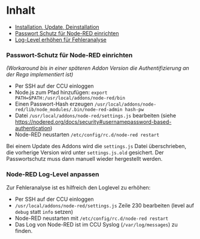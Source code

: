 # Inhalt

* [Installation, Update, Deinstallation](Installation)
* [Passwort Schutz für Node-RED einrichten](Passwort)
* [Log-Level erhöhen für Fehleranalyse](Loglevel)



### Passwort-Schutz für Node-RED einrichten

_(Workaround bis in einer späteren Addon Version die Authentifizierung an der Rega implementiert ist)_

* Per SSH auf der CCU einloggen
* Node.js zum Pfad hinzufügen: `export PATH=$PATH:/usr/local/addons/node-red/bin`
* Einen Passwort-Hash erzeugen `/usr/local/addons/node-red/lib/node_modules/.bin/node-red-admin hash-pw`
* Datei `/usr/local/addons/node-red/settings.js` bearbeiten (siehe https://nodered.org/docs/security#usernamepassword-based-authentication)
* Node-RED neustarten `/etc/config/rc.d/node-red restart`

Bei einem Update des Addons wird die `settings.js` Datei überschrieben, die vorherige Version wird unter `settings.js.old` gesichert. Der Passwortschutz muss dann manuell wieder hergestellt werden.


### Node-RED Log-Level anpassen

Zur Fehleranalyse ist es hilfreich den Loglevel zu erhöhen:

* Per SSH auf der CCU einloggen
* `/usr/local/addons/node-red/settings.js` Zeile 230 bearbeiten (level auf `debug` statt `info` setzen)
* Node-RED neustarten mit `/etc/config/rc.d/node-red restart`
* Das Log von Node-RED ist im CCU Syslog (`/var/log/messages`) zu finden.

